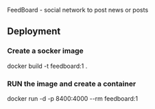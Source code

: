 FeedBoard - social network to post news or posts

## Deployment

### Create a socker image
docker build -t feedboard:1 .

### RUN the image and create a container
docker run -d -p 8400:4000 --rm feedboard:1